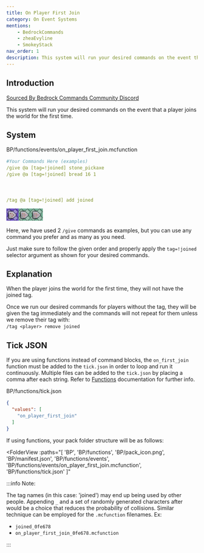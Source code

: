 ```yaml
---
title: On Player First Join
category: On Event Systems
mentions:
    - BedrockCommands
    - zheaEvyline
    - SmokeyStack
nav_order: 1
description: This system will run your desired commands on the event that a player joins the world for the first time.
---
```


## Introduction

[Sourced By Bedrock Commands Community Discord](https://discord.gg/SYstTYx5G5)

This system will run your desired commands on the event that a player joins the world for the first time.

## System
<CodeHeader>BP/functions/events/on_player_first_join.mcfunction</CodeHeader>

```yaml
#Your Commands Here (examples)
/give @a [tag=!joined] stone_pickaxe
/give @a [tag=!joined] bread 16 1



/tag @a [tag=!joined] add joined
```

![Chain Of 3 Command Blocks](/assets/images/commands/commandBlockChain/3.png)


Here, we have used 2 `/give` commands as examples, but you can use any command you prefer and as many as you need.

Just make sure to follow the given order and properly apply the ` tag=!joined ` selector argument as shown for your desired commands.

## Explanation

When the player joins the world for the first time, they will not have the joined tag.

Once we run our desired commands for players without the tag, they will be given the tag immediately and the commands will not repeat for them unless we remove their tag with:
<br>`/tag <player> remove joined`

## Tick JSON

If you are using functions instead of command blocks, the ` on_first_join ` function must be added to the ` tick.json ` in order to loop and run it continuously. Multiple files can be added to the ` tick.json ` by placing a comma after each string. Refer to [Functions](/commands/mcfunctions#tick-json) documentation for further info.

<CodeHeader>BP/functions/tick.json</CodeHeader>
```json
{
  "values": [
    "on_player_first_join"
  ]
}
```

If using functions, your pack folder structure will be as follows:

<FolderView
	:paths="[
    'BP',
    'BP/functions',
    'BP/pack_icon.png',
    'BP/manifest.json',
    'BP/functions/events',
    'BP/functions/events/on_player_first_join.mcfunction',
    'BP/functions/tick.json'
]"
></FolderView>

:::info Note:

The tag names (in this case: 'joined') may end up being used by other people. Appending ` _ ` and a set of randomly generated characters after would be a choice that reduces the probability of collisions. Similar technique can be employed for the ` .mcfunction ` filenames. Ex:
- ` joined_0fe678 `
- ` on_player_first_join_0fe678.mcfunction `

:::
